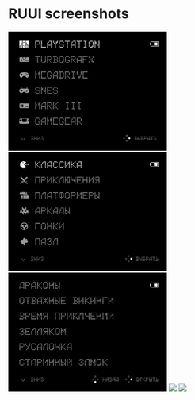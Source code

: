 # RUUI screenshots

<img src="RUUI_main.png" width=320 /> <img src="RUUI_main_kids.png" width=320 /> <img src="RUUI_game_list.png" width=320 /> <img src="RUUI_options.png" width=320 /> <img src="RUUI_save_load.png" width=320 />
